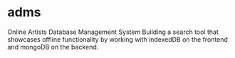 # adms
Online Artists Database Management System
Building a search tool that showcases offline functionality by working with indexedDB on the frontend and mongoDB on the backend. 
